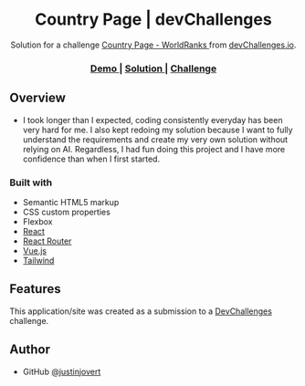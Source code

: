 
<h1 align="center">Country Page | devChallenges</h1>

<div align="center">
   Solution for a challenge <a href="https://devchallenges.io/challenge/country-page" target="_blank">Country Page - WorldRanks
</a> from <a href="http://devchallenges.io" target="_blank">devChallenges.io</a>.
</div>

<div align="center">
  <h3>
    <a href="https://justinjovert.github.io/country-page/">
      Demo
    </a>
    <span> | </span>
    <a href="https://github.com/Justinjovert/Country-Page.git">
      Solution
    </a>
    <span> | </span>
    <a href="https://devchallenges.io/challenge/country-page">
      Challenge
    </a>
  </h3>
</div>



## Overview

- I took longer than I expected, coding consistently everyday has been very hard for me. I also kept redoing my solution because I want to fully understand the requirements and create my very own solution without relying on AI. Regardless, I had fun doing this project and I have more confidence than when I first started. 


### Built with


- Semantic HTML5 markup
- CSS custom properties
- Flexbox
- [React](https://reactjs.org/)
- [React Router](https://reactrouter.com/)
- [Vue.js](https://vuejs.org/)
- [Tailwind](https://tailwindcss.com/)

## Features


This application/site was created as a submission to a [DevChallenges](https://devchallenges.io/challenges-dashboard) challenge.

## Author

- GitHub [@justinjovert](https://{github.com/justinjovert})
